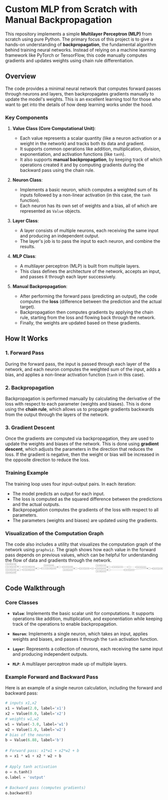 # Custom MLP from Scratch with Manual Backpropagation

This repository implements a simple **Multilayer Perceptron (MLP)** from scratch using pure Python. The primary focus of this project is to give a hands-on understanding of **backpropagation**, the fundamental algorithm behind training neural networks. Instead of relying on a machine learning framework like PyTorch or TensorFlow, this code manually computes gradients and updates weights using chain rule differentiation.

## Overview

The code provides a minimal neural network that computes forward passes through neurons and layers, then backpropagates gradients manually to update the model's weights. This is an excellent learning tool for those who want to get into the details of how deep learning works under the hood.

### Key Components

1. **Value Class (Core Computational Unit)**:
   - Each value represents a scalar quantity (like a neuron activation or a weight in the network) and tracks both its data and gradient.
   - It supports common operations like addition, multiplication, division, exponentiation, and activation functions (like `tanh`).
   - It also supports **manual backpropagation**, by keeping track of which operations created it and by computing gradients during the backward pass using the chain rule.

2. **Neuron Class**:
   - Implements a basic neuron, which computes a weighted sum of its inputs followed by a non-linear activation (in this case, the `tanh` function).
   - Each neuron has its own set of weights and a bias, all of which are represented as `Value` objects.

3. **Layer Class**:
   - A layer consists of multiple neurons, each receiving the same input and producing an independent output. 
   - The layer's job is to pass the input to each neuron, and combine the results.

4. **MLP Class**:
   - A multilayer perceptron (MLP) is built from multiple layers.
   - This class defines the architecture of the network, accepts an input, and passes it through each layer successively.

5. **Manual Backpropagation**:
   - After performing the forward pass (predicting an output), the code computes the **loss** (difference between the prediction and the actual target).
   - Backpropagation then computes gradients by applying the chain rule, starting from the loss and flowing back through the network.
   - Finally, the weights are updated based on these gradients.

## How It Works

### 1. Forward Pass
During the forward pass, the input is passed through each layer of the network, and each neuron computes the weighted sum of the input, adds a bias, and applies a non-linear activation function (`tanh` in this case).

### 2. Backpropagation
Backpropagation is performed manually by calculating the derivative of the loss with respect to each parameter (weights and biases). This is done using the **chain rule**, which allows us to propagate gradients backwards from the output through the layers of the network.

### 3. Gradient Descent
Once the gradients are computed via backpropagation, they are used to update the weights and biases of the network. This is done using **gradient descent**, which adjusts the parameters in the direction that reduces the loss. If the gradient is negative, then the weight or bias will be increased in the opposite direction to reduce the loss.

### Training Example
The training loop uses four input-output pairs. In each iteration:
- The model predicts an output for each input.
- The loss is computed as the squared difference between the predictions and the actual outputs.
- Backpropagation computes the gradients of the loss with respect to all parameters.
- The parameters (weights and biases) are updated using the gradients.

### Visualization of the Computation Graph
The code also includes a utility that visualizes the computation graph of the network using `graphviz`. The graph shows how each value in the forward pass depends on previous values, which can be helpful for understanding the flow of data and gradients through the network.
![2D Neuron](Neuron.svg)

## Code Walkthrough

### Core Classes

- **`Value`**: Implements the basic scalar unit for computations. It supports operations like addition, multiplication, and exponentiation while keeping track of the operations to enable backpropagation.
  
- **`Neuron`**: Implements a single neuron, which takes an input, applies weights and biases, and passes it through the `tanh` activation function.
  
- **`Layer`**: Represents a collection of neurons, each receiving the same input and producing independent outputs.
  
- **`MLP`**: A multilayer perceptron made up of multiple layers.

### Example Forward and Backward Pass
Here is an example of a single neuron calculation, including the forward and backward pass:

```python
# inputs x1,x2
x1 = Value(2.0, label='x1')
x2 = Value(0.0, label='x2')
# weights w1,w2
w1 = Value(-3.0, label='w1')
w2 = Value(1.0, label='w2')
# bias of the neuron
b = Value(6.88, label='b')

# Forward pass: x1*w1 + x2*w2 + b
n = x1 * w1 + x2 * w2 + b

# Apply tanh activation
o = n.tanh()
o.label = 'output'

# Backward pass (computes gradients)
o.backward()
```
